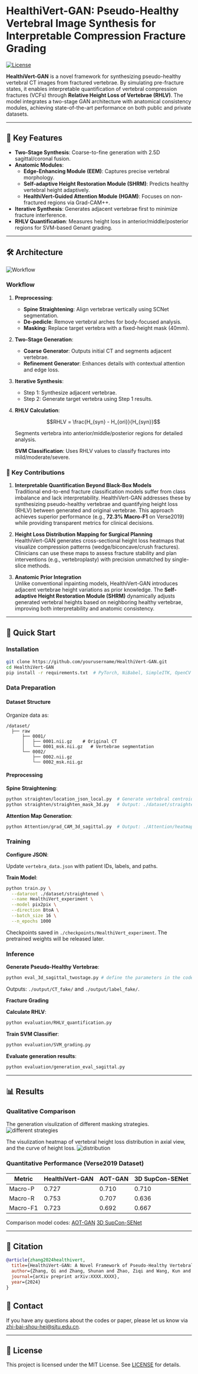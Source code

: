 # HealthiVert-GAN: Pseudo-Healthy Vertebral Image Synthesis for Interpretable Compression Fracture Grading

[![License](https://img.shields.io/badge/License-MIT-blue.svg)](LICENSE)

**HealthiVert-GAN** is a novel framework for synthesizing pseudo-healthy vertebral CT images from fractured vertebrae. By simulating pre-fracture states, it enables interpretable quantification of vertebral compression fractures (VCFs) through **Relative Height Loss of Vertebrae (RHLV)**. The model integrates a two-stage GAN architecture with anatomical consistency modules, achieving state-of-the-art performance on both public and private datasets.

---

## 🚀 Key Features
- **Two-Stage Synthesis**: Coarse-to-fine generation with 2.5D sagittal/coronal fusion.
- **Anatomic Modules**:
  - **Edge-Enhancing Module (EEM)**: Captures precise vertebral morphology.
  - **Self-adaptive Height Restoration Module (SHRM)**: Predicts healthy vertebral height adaptively.
  - **HealthiVert-Guided Attention Module (HGAM)**: Focuses on non-fractured regions via Grad-CAM++.
- **Iterative Synthesis**: Generates adjacent vertebrae first to minimize fracture interference.
- **RHLV Quantification**: Measures height loss in anterior/middle/posterior regions for SVM-based Genant grading.

---

## 🛠️ Architecture

![Workflow](images/workflow.png)

### Workflow
1. **Preprocessing**: 
   - **Spine Straightening**: Align vertebrae vertically using SCNet segmentation.
   - **De-pedicle**: Remove vertebral arches for body-focused analysis.
   - **Masking**: Replace target vertebra with a fixed-height mask (40mm).
   
2. **Two-Stage Generation**:
   - **Coarse Generator**: Outputs initial CT and segments adjacent vertebrae.
   - **Refinement Generator**: Enhances details with contextual attention and edge loss.

3. **Iterative Synthesis**:
   - Step 1: Synthesize adjacent vertebrae.
   - Step 2: Generate target vertebra using Step 1 results.

4. **RHLV Calculation**:
   ```math
   RHLV = \frac{H_{syn} - H_{ori}}{H_{syn}}
   ```
   Segments vertebra into anterior/middle/posterior regions for detailed analysis.

   **SVM Classification**: Uses RHLV values to classify fractures into mild/moderate/severe.

### 🔑 Key Contributions
1. **Interpretable Quantification Beyond Black-Box Models**  
   Traditional end-to-end fracture classification models suffer from class imbalance and lack interpretability. HealthiVert-GAN addresses these by synthesizing pseudo-healthy vertebrae and quantifying height loss (RHLV) between generated and original vertebrae. This approach achieves superior performance (e.g., **72.3% Macro-F1** on Verse2019) while providing transparent metrics for clinical decisions.

2. **Height Loss Distribution Mapping for Surgical Planning**  
   HealthiVert-GAN generates cross-sectional height loss heatmaps that visualize compression patterns (wedge/biconcave/crush fractures). Clinicians can use these maps to assess fracture stability and plan interventions (e.g., vertebroplasty) with precision unmatched by single-slice methods.

3. **Anatomic Prior Integration**  
   Unlike conventional inpainting models, HealthiVert-GAN introduces adjacent vertebrae height variations as prior knowledge. The **Self-adaptive Height Restoration Module (SHRM)** dynamically adjusts generated vertebral heights based on neighboring healthy vertebrae, improving both interpretability and anatomic consistency.


---

## 🚀 Quick Start

### Installation

```bash
git clone https://github.com/yourusername/HealthiVert-GAN.git
cd HealthiVert-GAN
pip install -r requirements.txt  # PyTorch, NiBabel, SimpleITK, OpenCV
```

### Data Preparation

#### Dataset Structure
Organize data as:

```
/dataset/
  ├── raw
      ├── 0001/
      │   ├── 0001.nii.gz    # Original CT
      │   └── 0001_msk.nii.gz   # Vertebrae segmentation
      └── 0002/
          ├── 0002.nii.gz
          └── 0002_msk.nii.gz
```

#### Preprocessing

**Spine Straightening**:

```bash
python straighten/location_json_local.py  # Generate vertebral centroids
python straighten/straighten_mask_3d.py   # Output: ./dataset/straightened/
```

**Attention Map Generation**:

```bash
python Attention/grad_CAM_3d_sagittal.py  # Output: ./Attention/heatmap/
```

### Training

**Configure JSON**:

Update `vertebra_data.json` with patient IDs, labels, and paths.

**Train Model**:

```bash
python train.py \
  --dataroot ./dataset/straightened \
  --name HealthiVert_experiment \
  --model pix2pix \
  --direction BtoA \
  --batch_size 16 \
  --n_epochs 1000
```

Checkpoints saved in `./checkpoints/HealthiVert_experiment`.
The pretrained weights will be released later.

### Inference

**Generate Pseudo-Healthy Vertebrae**:

```bash
python eval_3d_sagittal_twostage.py # define the parameters in the code file
```

Outputs: `./output/CT_fake/` and `./output/label_fake/`.

**Fracture Grading**

**Calculate RHLV**:

```bash
python evaluation/RHLV_quantification.py 
```

**Train SVM Classifier**:

```bash
python evaluation/SVM_grading.py
```

**Evaluate generation results**:
```bash
python evaluation/generation_eval_sagittal.py
```
---

## 📊 Results

### Qualitative Comparison
The generation visulization of different masking strategies.
![different strategies](images/mask.png)

The visulization heatmap of vertebral height loss distribution in axial view, and the curve of height loss.
![distribution](images/distribution.png)

### Quantitative Performance (Verse2019 Dataset)

| Metric      | HealthiVert-GAN |   AOT-GAN |3D SupCon-SENet|
|-------------|-----------------|--------------|------------------|
| Macro-P     | 0.727           | 0.710        | 0.710            |
| Macro-R     | 0.753           | 0.707        | 0.636            |
| Macro-F1    | 0.723           | 0.692        | 0.667            |

Comparison model codes:
[AOT-GAN](https://github.com/researchmm/AOT-GAN-for-Inpainting)
[3D SupCon-SENet](https://github.com/wxwxwwxxx/VertebralFractureGrading)

---

## 📜 Citation

```bibtex
@article{zhang2024healthivert,
  title={HealthiVert-GAN: A Novel Framework of Pseudo-Healthy Vertebral Image Synthesis for Interpretable Compression Fracture Grading},
  author={Zhang, Qi and Zhang, Shunan and Zhao, Ziqi and Wang, Kun and Xu, Jun and Sun, Jianqi},
  journal={arXiv preprint arXiv:XXXX.XXXX},
  year={2024}
}
```

## 📧 Contact
If you have any questions about the codes or paper, please let us know via [zhi-bai-shou-hei@sjtu.edu.cn](zhi-bai-shou-hei@sjtu.edu.cn).

---

## 📄 License

This project is licensed under the MIT License. See [LICENSE](LICENSE) for details.
